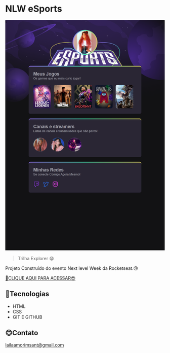 # NLW eSports

![Laila12](./github/Laila12.png)

> Trilha Explorer 😁

Projeto Construído do evento Next level Week da Rocketseat.😘

[🔗CLIQUE AQUI PARA ACESSAR😍](https://Lailaamorim.github.io/nlw-sports-explore)

## 🙂Tecnologias

- HTML
- CSS
- GIT E GITHUB
## 😊Contato


lailaamorimsant@gmail.com